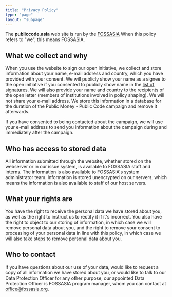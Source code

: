 ```yaml
---
title: "Privacy Policy"
type: "page"
layout: "subpage"
---
```


The **publiccode.asia** web site is run by the
[FOSSASIA](https://fossasia.org)
When this policy refers to "we", this means FOSSASIA.

## What we collect and why

When you use the website to sign our open initiative, we collect
and store information about your name, e-mail address and country,
which you have provided with your consent. We will publicly
show your name as a signee to the open initiative if you consented 
to publicly show name in the [list of 
signatures](./openinitiative/all-signatures). We will also
provide your name and country to the recipients of the open
letter (members of institutions involved in policy shaping). We 
will not share your e-mail address. We store this information in 
a database for the duration of the Public Money - Public Code 
campaign and remove it afterwards.

If you have consented to being contacted about the campaign, we
will use your e-mail address to send you information about the
campaign during and immediately after the campaign. 

## Who has access to stored data

All information submitted through the website, whether stored
on the webserver or in our issue system, is available to FOSSASIA
staff and interns. The information is also available to FOSSASIA's
system administrator team. Information is stored unencrypted on
our servers, which means the information is also available to
staff of our host servers.

## What your rights are

You have the right to receive the personal data we have stored
about you, as well as the right to instruct us to rectify it if
it's incorrect. You also have the right to object to our storing
of information, in which case we will remove personal data about
you, and the right to remove your consent to processing of your
personal data in line with this policy, in which case we will
also take steps to remove personal data about you. 

## Who to contact

If you have questions about our use of your data, would like to
request a copy of all information we have stored about you, or
would like to talk to our Data Protection Officer for any other
purpose, our appointed Data Protection Officer is FOSSASIA
program manager, whom you can contact at [office@fossasia.org](mailto:office@fossasia.org).

